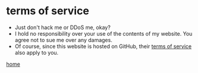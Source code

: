 terms of service
================

* Just don't hack me or DDoS me, okay?
* I hold no responsibility over your use of the contents of my website. You agree not to sue me over any damages.
* Of course, since this website is hosted on GitHub, their [terms of service][1] also apply to you.

[home](index.md)

[1]: https://docs.github.com/en/free-pro-team@latest/github/site-policy/github-terms-of-service
